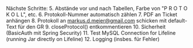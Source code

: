 Nächste Schritte:
    5. Abstände vor und nach Tabellen, Farbe von "P R O T O K O L L", etc.
    6. Protokoll-Nummer automatisch zählen
    7. PDF an Ticket anhängen
    8. Protokoll an markus.d.meier@gmail.com schicken mit default-Text für den GR
    9. closeProtocol() entkommentieren
   10. Sicherheit (BasicAuth mit Spring Security)
   11. Test MySQL Connection for Lifeline (running Jar directly on Lifeline)
   12. Logging (insbes. für Fehler)